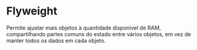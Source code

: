 # Flyweight

Permite ajustar mais objetos à quantidade disponível de RAM, compartilhando partes comuns do estado entre vários objetos, em vez de manter todos os dados em cada objeto.
